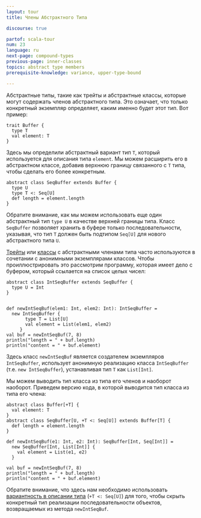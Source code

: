 ```yaml
---
layout: tour
title: Члены Абстрактного Типа

discourse: true

partof: scala-tour
num: 23
language: ru
next-page: compound-types
previous-page: inner-classes
topics: abstract type members
prerequisite-knowledge: variance, upper-type-bound

---
```


Абстрактные типы, такие как трейты и абстрактные классы, которые могут содержать членов абстрактного типа.
Это означает, что только конкретный экземпляр определяет, каким именно будет этот тип.
Вот пример:

```tut
trait Buffer {
  type T
  val element: T
}
```
Здесь мы определили абстрактный вариант тип `T`, который используется для описания типа `element`. Мы можем расширить его в абстрактном классе, добавив верхнюю границу связанного с `T` типа, чтобы сделать его более конкретным.

```tut
abstract class SeqBuffer extends Buffer {
  type U
  type T <: Seq[U]
  def length = element.length
}
```
Обратите внимание, как мы можем использовать еще один абстрактный тип `type U` в качестве верхней границы типа. Класс `SeqBuffer` позволяет хранить в буфере только последовательности, указывая, что тип `T` должен быть подтипом `Seq[U]` для нового абстрактного типа `U`.

[Трейты](traits.html) или [классы](classes.html) с абстрактными членами типа часто используются в сочетании с анонимными экземплярами классов. Чтобы проиллюстрировать это рассмотрим программу, которая имеет дело с буфером, который ссылается на список целых чисел:

```tut
abstract class IntSeqBuffer extends SeqBuffer {
  type U = Int
}


def newIntSeqBuf(elem1: Int, elem2: Int): IntSeqBuffer =
  new IntSeqBuffer {
       type T = List[U]
       val element = List(elem1, elem2)
     }
val buf = newIntSeqBuf(7, 8)
println("length = " + buf.length)
println("content = " + buf.element)
```
Здесь класс `newIntSeqBuf` является создателем экземпляров `IntSeqBuffer`, использует анонимную реализацию класса `IntSeqBuffer` (т.е. `new IntSeqBuffer`), устанавливая тип `T` как `List[Int]`.

Мы можем выводить тип класса из типа его членов и наоборот наоборот. Приведем версию кода, в которой выводится тип класса из типа его члена:

```tut
abstract class Buffer[+T] {
  val element: T
}
abstract class SeqBuffer[U, +T <: Seq[U]] extends Buffer[T] {
  def length = element.length
}

def newIntSeqBuf(e1: Int, e2: Int): SeqBuffer[Int, Seq[Int]] =
  new SeqBuffer[Int, List[Int]] {
    val element = List(e1, e2)
  }

val buf = newIntSeqBuf(7, 8)
println("length = " + buf.length)
println("content = " + buf.element)
```

Обратите внимание, что здесь нам необходимо использовать [вариантность в описании типа](variances.html) (`+T <: Seq[U]`) для того, чтобы скрыть конкретный тип реализации последовательности объектов, возвращаемых из метода `newIntSeqBuf`. 